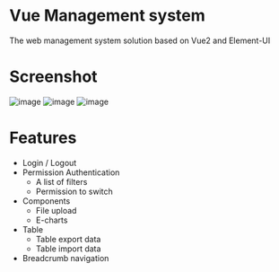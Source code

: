 # Vue Management system
The web management system solution based on Vue2 and Element-UI

# Screenshot
![image](https://user-images.githubusercontent.com/41049653/178387370-f4983ba6-070e-4372-b2d6-fc59fc0f10d2.png)
![image](https://user-images.githubusercontent.com/41049653/178389041-e1bcc92f-2f3f-43d5-93c7-55c876978b24.png)
![image](https://user-images.githubusercontent.com/41049653/178389084-4856de45-2c78-467e-9ee1-0010375e1fbf.png)

# Features

- Login / Logout
- Permission Authentication
  - A list of filters
  - Permission to switch
- Components
  - File upload
  - E-charts
- Table
  - Table export data
  - Table import data
- Breadcrumb navigation

